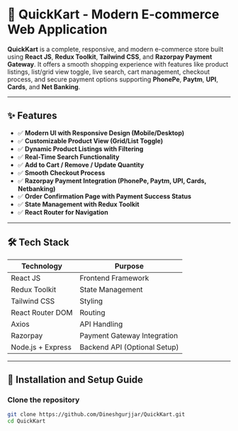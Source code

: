 # 🛒 QuickKart - Modern E-commerce Web Application

**QuickKart** is a complete, responsive, and modern e-commerce store built using **React JS**, **Redux Toolkit**, **Tailwind CSS**, and **Razorpay Payment Gateway**. It offers a smooth shopping experience with features like product listings, list/grid view toggle, live search, cart management, checkout process, and secure payment options supporting **PhonePe**, **Paytm**, **UPI**, **Cards**, and **Net Banking**.

---

## ✨ Features

- ✅ **Modern UI with Responsive Design (Mobile/Desktop)**
- ✅ **Customizable Product View (Grid/List Toggle)**
- ✅ **Dynamic Product Listings with Filtering**
- ✅ **Real-Time Search Functionality**
- ✅ **Add to Cart / Remove / Update Quantity**
- ✅ **Smooth Checkout Process**
- ✅ **Razorpay Payment Integration (PhonePe, Paytm, UPI, Cards, Netbanking)**
- ✅ **Order Confirmation Page with Payment Success Status**
- ✅ **State Management with Redux Toolkit**
- ✅ **React Router for Navigation**

---

## 🛠️ Tech Stack

| Technology        | Purpose                          |
|-------------------|----------------------------------|
| React JS          | Frontend Framework              |
| Redux Toolkit     | State Management                |
| Tailwind CSS      | Styling                         |
| React Router DOM  | Routing                         |
| Axios             | API Handling                    |
| Razorpay          | Payment Gateway Integration     |
| Node.js + Express | Backend API (Optional Setup)    |

---

## 🚀 Installation and Setup Guide

### Clone the repository
```bash
git clone https://github.com/Dineshgurjjar/QuickKart.git
cd QuickKart
